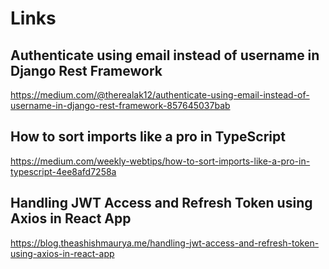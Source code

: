 # Links

## Authenticate using email instead of username in Django Rest Framework

https://medium.com/@therealak12/authenticate-using-email-instead-of-username-in-django-rest-framework-857645037bab

## How to sort imports like a pro in TypeScript

https://medium.com/weekly-webtips/how-to-sort-imports-like-a-pro-in-typescript-4ee8afd7258a

## Handling JWT Access and Refresh Token using Axios in React App

https://blog.theashishmaurya.me/handling-jwt-access-and-refresh-token-using-axios-in-react-app
